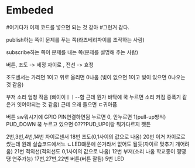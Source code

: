 # Embeded

#여기다가 이제 코드를 넣으면 되는 것 같아
#그런거 같다.


publish하는 쪽이 문제를 푸는 쪽(라즈베리파이를 조작하는 사람)

subscribe하는 쪽이 문제를 내는 쪽(문제를 설명해 주는 사람)






버튼, 조도 -> 세정
자이로 , 전선 -> 효정





조도센서는 가리면 1이고 위로 올리면 0나옴 (빛이 없으면 1이고 빛이 있으면 0나오는 것 같음)

부저 소리 엄청 작음 (삐이이ㅣㅣ--함 근데 뭔가 바닥에 꾹 누르면 소리 커짐 증폭기 같은거 잇어야되는 것 같음)
근데 오래 들으면 ㄷ귀아픔


버튼 sw뭐시기에 GPIO PIN연결하면됨
누르면 0, 안누르면 1(pull-up방식)
PUD_DOWN 꾺 누르고 있으면 0???PUD_UP이랑 뭐가다르지 쨋든


2번,3번,4번,14번 자이로센서
18번 조도(0,1사이의 값으로 나옴)
20번 이거 자이로로 썼는데 원래 실습코드에서느 ㄴLED떄문에 쓴거라서 없어도 될듯(자이로 맞추기 개어려움)
21번 적외선(적외선도 0,1사이의 값으로 나옴)
12번 부저(소리 나옴 학교종이 떙떙떙 연주가능)
17번,27번,22번 버튼(버튼 잘됨)
5번 LED

